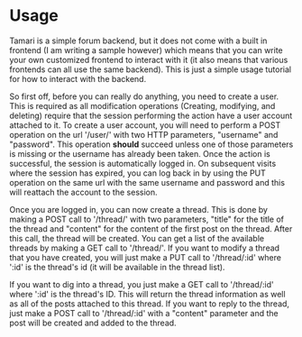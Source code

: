 # Usage

Tamari is a simple forum backend, but it does not come with a built in frontend (I
am writing a sample however) which means that you can write your own customized
frontend to interact with it (it also means that various frontends can all use the
same backend).  This is just a simple usage tutorial for how to interact with the
backend.

So first off, before you can really do anything, you need to create a user.  This
is required as all modification operations (Creating, modifying, and deleting)
require that the session performing the action have a user account attached to it.
To create a user account, you will need to perform a POST operation on the url
'/user/' with two HTTP parameters, "username" and "password".  This operation
**should** succeed unless one of those parameters is missing or the username has
already been taken.  Once the action is successful, the session is automatically
logged in.  On subsequent visits where the session has expired, you can log back in
by using the PUT operation on the same url with the same username and password and
this will reattach the account to the session.

Once you are logged in, you can now create a thread.  This is done by making a POST
call to '/thread/' with two parameters, "title" for the title of the thread and
"content" for the content of the first post on the thread.  After this call, the
thread will be created.  You can get a list of the available threads by making a
GET call to '/thread/'.  If you want to modify a thread that you have created, you
will just make a PUT call to '/thread/:id' where ':id' is the thread's id (it will
be available in the thread list).

If you want to dig into a thread, you just make a GET call to '/thread/:id' where
':id' is the thread's ID.  This will return the thread information as well as all
of the posts attached to this thread.  If you want to reply to the thread, just
make a POST call to '/thread/:id' with a "content" parameter and the post will be
created and added to the thread.
